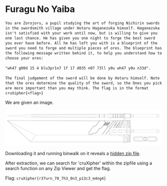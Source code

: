 # Furagu No Yaiba


```
You are Zorojoru, a pupil studying the art of forging Nichirin swords in the swordsmith village under Hotaru Haganezuka himself. Haganezuka isn't satisfied with your work until now, but is willing to give you one last chance. He has given you one night to forge the best sword you ever have before. All he has left you with is a blueprint of the sword you need to forge and multiple pieces of ores. The blueprint has the following message written behind it, to help you understand how to choose your ores:

"wh47 g00d 15 4 blu3pr1n7 1f 17 d035 n07 73ll y0u wh47 y0u n33d".

The final judgement of the sword will be done by Hotaru himself. Note that the ores determine the quality of the sword, so the Ones you pick are more important than you may think. The flag is in the format cruXipher{<flag>}
```

We are given an image. 

![](./blueprint.jpg)

Downloading it and running binwalk on it reveals a [hidden zip file](./_blueprint.jpg.extracted/4881.zip). 

After extraction, we can search for 'cruXipher' within the zipfile using a search function on any Zip Viewer and get the flag.

Flag: `cruXipher{r37urn_70_7h3_0n3_p13c3_m4ng4}`